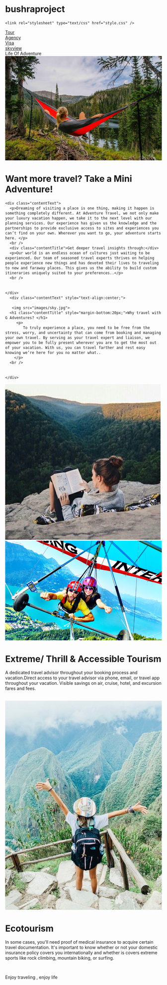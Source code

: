 # bushraproject
<!DOCTYPE html >
<html>
<head>
 
	<link rel="stylesheet" type="text/css" href="style.css" />

</head>

<body>

<div id="page">
  <div class="container" >
       	<div class="topNaviagationLink"><a href="#"> </a></div>
		  <div class="topNaviagationLink"><a href="#">Tour</a></div>
		  <div class="topNaviagationLink"><a href="#">Agency</a></div>
		  <div class="topNaviagationLink"><a href="#">Visa</a></div>
		  <div class="topNaviagationLink"><a href="#">skyview</a></div>
	</div>
</div>


<div id="mainPicture">
  <div class="picture">
    <div id="headerTitle"></div>
    <div id="headerTitle">Life Of Adventure </div>
  </div>
</div>
<div class="contentBox">
  <div class="innerBox">
  <img src="images/life.jpg">
    <h1 class="contentTitle">Want more travel? Take a Mini Adventure! </h1>
	
    <div class="contentText">
      <p>Dreaming of visiting a place is one thing, making it happen is something completely different. At Adventure Travel, we not only make your luxury vacation happen, we take it to the next level with our planning services. Our experience has given us the knowledge and the partnerships to provide exclusive access to sites and experiences you can’t find on your own. Wherever you want to go, your adventure starts here. </p>
      <br />
	  <div class="contentTitle">Get deeper travel insights through:</div>
      <p>Our world is an endless ocean of cultures just waiting to be experienced. Our team of seasoned travel experts thrives on helping people experience new things and has devoted their lives to traveling to new and faraway places. This gives us the ability to build custom itineraries uniquely suited to your preferences..</p>
      <br />
      
  
    </div>
	  <div class="contentText" style="text-align:center;">
     
	   <img src="images/sky.jpg">
	  <h1 class="contentTitle" style="margin-bottom:20px;">Why travel with G Adventures? </h1>
		 <p>
			To truly experience a place, you need to be free from the stress, worry, and uncertainty that can come from booking and managing your own travel. By serving as your travel expert and liaison, we empower you to be fully present wherever you are to get the most out of your vacation. With us, you can travel farther and rest easy knowing we’re here for you no matter what..
		</p>
      <br />
      
  
    </div>
  </div>
  <div class="inner-right">
  <img src="images/Maldives.jpg">
    <img src="images/ss.jpg">
	 <h1 class="sidetile">Extreme/ Thrill & Accessible Tourism</h1>
      <p>A dedicated travel advisor throughout your booking process and vacation.Direct access to your travel advisor via phone, email, or travel app throughout your vacation.
Visible savings on air, cruise, hotel, and excursion fares and fees. </p>
      <br />
  </div><div class="inner-right">
  <img src="images/winter.jpg">
	 <h1 class="sidetile">Ecotourism</h1>
      <p>In some cases, you'll need proof of medical insurance to acquire certain travel documentation. It's important to know whether or not your domestic insurance policy covers you internationally and whether is covers extreme sports like rock climbing, mountain biking, or surfing.</p>
      <br />
  </div>
</div>
<div id="footer"></div>

<footer>

  <p>Enjoy traveling , enjoy life<br>
  

</footer>
</body>
</html>
